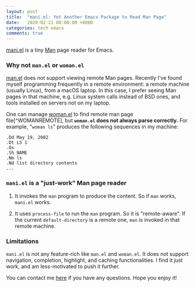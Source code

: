 ```yaml
---
layout: post
title:  "mani.el: Yet Another Emacs Package to Read Man Page"
date:   2020-02-21 00:00:00 +0800
categories: tech emacs
comments: true
---
```


[mani.el][MANI] is a tiny [Man][MAN] page reader for Emacs.

### Why not `man.el` or `woman.el`

[man.el][MANEL] does not support viewing remote Man pages.  Recently
I've found myself programming frequently in a remote environment: a
remote machine (usually Linux), from a macOS laptop.  In this case, I
prefer seeing Man pages in that machine, e.g. Linux system calls
instead of BSD ones, and tools installed on servers not on my laptop.

One can manage [woman.el][WOMANEL] to find remote man page
file[^WOMANREMOTE], but **`woman.el` does not always parse
correctly.**  For example, "`woman ls`" produces the following
sequences in my machine:

    .Dd May 19, 2002
    .Dt LS 1
    .Os
    .Sh NAME
    .Nm ls
    .Nd list directory contents
    ...

### `mani.el` is a "just-work" Man page reader

1.  It invokes the `man` program to produce the content.  So if `man`
    works, `mani.el` works.

2.  It uses `process-file` to run the `man` program.  So it is
    "remote-aware".  If the current `default-directory` is a remote one,
    `man` is invoked in that remote machine.


### Limitations

`mani.el` is not any feature-rich like `man.el` and `woman.el`.  It
does not support navigation, completion, highlight, and caching
functionalities.  I find it just work, and am less-motivated to push
it further.

You can contact me [here][ISSUE] if you have any questions.  Hope you enjoy it!


[MANI]: https://github.com/Raphus-cucullatus/mani.el
[MAN]: https://en.wikipedia.org/wiki/Man_page
[MANEL]: https://www.gnu.org/software/emacs/manual/html_node/emacs/Man-Page.html#Man-Page
[WOMANEL]: https://www.gnu.org/software/emacs/manual/html_node/woman/index.html
[WOMANREMOTE]: https://emacs.stackexchange.com/a/20996/19670>
[ISSUE]: (https://github.com/Raphus-cucullatus/mani.el/issues)
